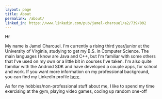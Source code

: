 ```yaml
---
layout: page
title: About
permalink: /about/
linked_in: https://www.linkedin.com/pub/jamel-charouel/a2/739/892
---
```


Hi!

My name is Jamel Charouel. I'm currently a rising third year/junior at the University of Virginia, studying to get my B.S. in Computer Science.  The main languages I know are Java and C++, but I'm familiar with some others that I've used on my own or a little bit in courses I've taken. I'm also quite familiar with the Android SDK and have developed a couple apps, for school and work. If you want more information on my professional background, you can find my LinkedIn profile [here](https://www.linkedin.com/pub/jamel-charouel/a2/739/892).

As for my hobbies/non-professional stuff about me, I like to spend my time exercising at the gym, playing video games, coding up random one-off 